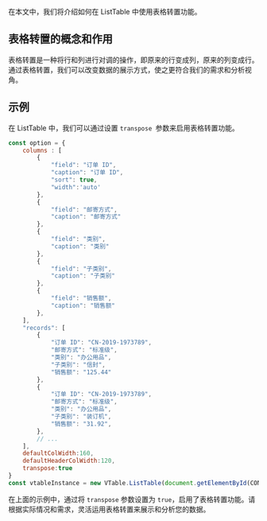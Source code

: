 在本文中，我们将介绍如何在 ListTable 中使用表格转置功能。

## 表格转置的概念和作用

表格转置是一种将行和列进行对调的操作，即原来的行变成列，原来的列变成行。通过表格转置，我们可以改变数据的展示方式，使之更符合我们的需求和分析视角。

## 示例

在 ListTable 中，我们可以通过设置 `transpose `参数来启用表格转置功能。
``` javascript livedemo template=vtable
const option = {
    columns : [
        {
            "field": "订单 ID",
            "caption": "订单 ID",
            "sort": true,
            "width":'auto'
        },
        {
            "field": "邮寄方式",
            "caption": "邮寄方式"
        },
        {
            "field": "类别",
            "caption": "类别"
        },
        {
            "field": "子类别",
            "caption": "子类别"
        },
        {
            "field": "销售额",
            "caption": "销售额"
        },
    ],
    "records": [
        {
            "订单 ID": "CN-2019-1973789",
            "邮寄方式": "标准级",
            "类别": "办公用品",
            "子类别": "信封",
            "销售额": "125.44"
        },
        {
            "订单 ID": "CN-2019-1973789",
            "邮寄方式": "标准级",
            "类别": "办公用品",
            "子类别": "装订机",
            "销售额": "31.92",
        },
        // ...
    ],
    defaultColWidth:160,
    defaultHeaderColWidth:120,
    transpose:true
}
const vtableInstance = new VTable.ListTable(document.getElementById(CONTAINER_ID), option);
```

在上面的示例中，通过将 `transpose` 参数设置为 `true`，启用了表格转置功能。请根据实际情况和需求，灵活运用表格转置来展示和分析您的数据。
